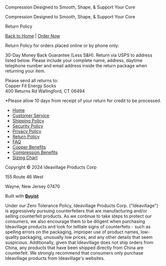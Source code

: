 [](https://getenergysocks.com/Home)

Compression Designed to Smooth, Shape, & Support Your Core

[](https://getenergysocks.com/#order)

[](https://getenergysocks.com/Home)

Compression Designed to Smooth, Shape, & Support Your Core

Return Policy

[Back to Home](https://getenergysocks.com/home) | [Order Now](https://getenergysocks.com/#order)

Return Policy for orders placed online or by phone only:  
  
30-Day Money Back Guarantee (Less S&H). Return via USPS to address listed below. Please include your complete name, address, daytime telephone number and email address inside the return package when returning your item.  
  
Please send all returns to:  
Copper Fit Energy Socks  
400 Returns Rd Wallingford, CT 06494  
  
\*Please allow 10 days from receipt of your return for credit to be processed.  

* [Home](https://getenergysocks.com/Home)
* [Customer Service](https://getenergysocks.com/Customer-Service)
* [Shipping Policy](https://getenergysocks.com/Shipping-Policy)
* [Security Policy](https://getenergysocks.com/Security-Policy)
* [Privacy Policy](https://getenergysocks.com/Privacy-Policy)
* [Return Policy](https://getenergysocks.com/Return-Policy)
* [FAQ](https://getenergysocks.com/FAQ)
* [Copper Benefits](https://getenergysocks.com/Copper-Benefits)
* [Compression Benefits](https://getenergysocks.com/Compression-Benefits)
* [Sizing Chart](https://getenergysocks.com/Sizing-Chart)

Copyright © 2024 Ideavillage Products Corp 

155 Route 46 West 

Wayne, New Jersey 07470

Built with [**Buyist**](https://buyist.com/)

Under our Zero Tolerance Policy, Ideavillage Products Corp. ("Ideavillage") is aggressively pursuing counterfeiters that are manufacturing and/or selling counterfeit products. As we continue to take steps to protect our consumers, we also encourage them to be diligent when purchasing Ideavillage products and look for telltale signs of counterfeits - such as spelling errors on the packaging, improper use of product names, low-quality packaging, unusually low prices, and any other details that seem suspicious. Additionally, given that Ideavillage does not ship orders from China, any products that have been shipped directly from China are counterfeit. We strongly recommend that consumers only purchase Ideavillage products from Ideavillage's websites.